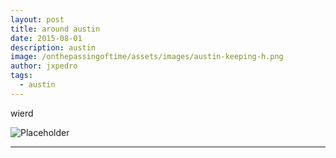 ```yaml
---
layout: post
title: around austin
date: 2015-08-01
description: austin
image: /onthepassingoftime/assets/images/austin-keeping-h.png
author: jxpedro
tags: 
  - austin
---
```

<p >wierd</p>

![Placeholder](/onthepassingoftime/assets/images/austin-keeping.png)

<p></p>

<hr/>
